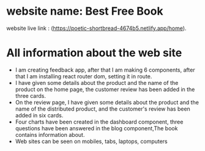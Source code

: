 # website name: Best Free Book

website live link : (https://poetic-shortbread-4674b5.netlify.app/home).

# All information about the web site

* I am creating feedback app, after that I am making 6 components, after that I am installing react router dom, setting it in route.
* I have given some details about the product and the name of the product on the home page, the customer review has been added in the three cards.
* On the review page, I have given some details about the product and the name of the distributed product, and the customer's review has been added in six cards.
* Four charts have been created in the dashboard component, three questions have been answered in the blog component,The book contains information about.
* Web sites can be seen on mobiles, tabs, laptops, computers
 